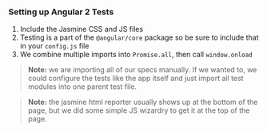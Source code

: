 ### Setting up Angular 2 Tests
1. Include the Jasmine CSS and JS files
2. Testing is a part of the `@angular/core` package so be sure to include that in your `config.js` file
3. We combine multiple imports into `Promise.all`, then call `window.onload`

> **Note:** we are importing all of our specs manually. If we wanted to, we could configure the tests like the app itself and just import all test modules into one parent test file.

> **Note:** the jasmine html reporter usually shows up at the bottom of the page, but we did some simple JS wizardry to get it at the top of the page.
